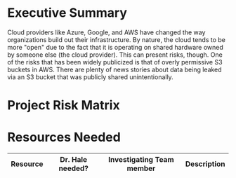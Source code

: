 # Executive Summary
Cloud providers like Azure, Google, and AWS have changed the way organizations build out their infrastructure. By nature, the cloud tends to be more "open" due to the fact that it is operating on shared hardware owned by someone else (the cloud provider). This can present risks, though. One of the risks that has been widely publicized is that of overly permissive S3 buckets in AWS. There are plenty of news stories about data being leaked via an S3 bucket that was publicly shared unintentionally. 

# Project Risk Matrix

# Resources Needed
|Resource  | Dr. Hale needed? | Investigating Team member | Description |
|-------------------|---------|---------------------------|-------------|


